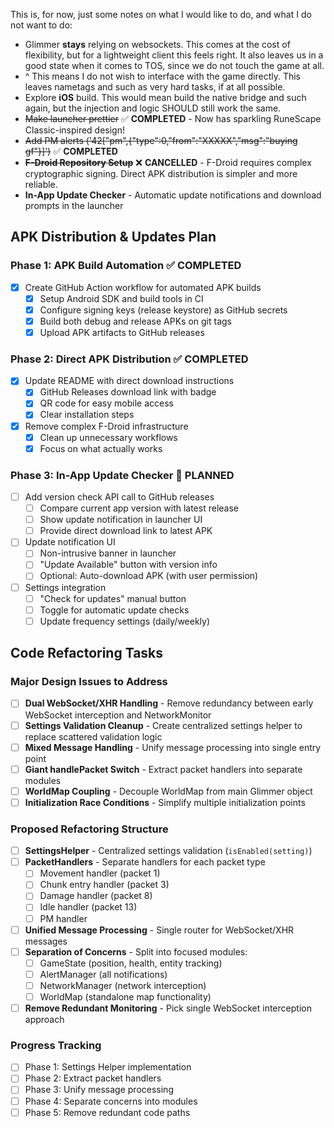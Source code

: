 This is, for now, just some notes on what I would like to do, and what I do not want to do:


* Glimmer **stays** relying on websockets. This comes at the cost of flexibility, but for a lightweight client this feels right. It also leaves us in a good state when it comes to TOS, since we do not touch the game at all.
* ^ This means I do not wish to interface with the game directly. This leaves nametags and such as very hard tasks, if at all possible.
* Explore **iOS** build. This would mean build the native bridge and such again, but the injection and logic SHOULD still work the same.
* ~~Make launcher prettier~~ ✅ **COMPLETED** - Now has sparkling RuneScape Classic-inspired design!
* ~~Add PM alerts ('42["pm",{"type":0,"from":"XXXXX","msg":"buying gf"}]')~~ ✅ **COMPLETED**
* ~~**F-Droid Repository Setup**~~ ❌ **CANCELLED** - F-Droid requires complex cryptographic signing. Direct APK distribution is simpler and more reliable.
* **In-App Update Checker** - Automatic update notifications and download prompts in the launcher

## APK Distribution & Updates Plan

### Phase 1: APK Build Automation ✅ **COMPLETED**
- [x] Create GitHub Action workflow for automated APK builds
  - [x] Setup Android SDK and build tools in CI
  - [x] Configure signing keys (release keystore) as GitHub secrets
  - [x] Build both debug and release APKs on git tags
  - [x] Upload APK artifacts to GitHub releases

### Phase 2: Direct APK Distribution ✅ **COMPLETED**
- [x] Update README with direct download instructions
  - [x] GitHub Releases download link with badge
  - [x] QR code for easy mobile access
  - [x] Clear installation steps
- [x] Remove complex F-Droid infrastructure
  - [x] Clean up unnecessary workflows
  - [x] Focus on what actually works

### Phase 3: In-App Update Checker 🔄 **PLANNED**
- [ ] Add version check API call to GitHub releases
  - [ ] Compare current app version with latest release
  - [ ] Show update notification in launcher UI
  - [ ] Provide direct download link to latest APK
- [ ] Update notification UI
  - [ ] Non-intrusive banner in launcher
  - [ ] "Update Available" button with version info
  - [ ] Optional: Auto-download APK (with user permission)
- [ ] Settings integration
  - [ ] "Check for updates" manual button
  - [ ] Toggle for automatic update checks
  - [ ] Update frequency settings (daily/weekly)

## Code Refactoring Tasks

### Major Design Issues to Address
- [ ] **Dual WebSocket/XHR Handling** - Remove redundancy between early WebSocket interception and NetworkMonitor
- [ ] **Settings Validation Cleanup** - Create centralized settings helper to replace scattered validation logic
- [ ] **Mixed Message Handling** - Unify message processing into single entry point
- [ ] **Giant handlePacket Switch** - Extract packet handlers into separate modules
- [ ] **WorldMap Coupling** - Decouple WorldMap from main Glimmer object
- [ ] **Initialization Race Conditions** - Simplify multiple initialization points

### Proposed Refactoring Structure
- [ ] **SettingsHelper** - Centralized settings validation (`isEnabled(setting)`)
- [ ] **PacketHandlers** - Separate handlers for each packet type
  - [ ] Movement handler (packet 1)
  - [ ] Chunk entry handler (packet 3) 
  - [ ] Damage handler (packet 8)
  - [ ] Idle handler (packet 13)
  - [ ] PM handler
- [ ] **Unified Message Processing** - Single router for WebSocket/XHR messages
- [ ] **Separation of Concerns** - Split into focused modules:
  - [ ] GameState (position, health, entity tracking)
  - [ ] AlertManager (all notifications)
  - [ ] NetworkManager (network interception)
  - [ ] WorldMap (standalone map functionality)
- [ ] **Remove Redundant Monitoring** - Pick single WebSocket interception approach

### Progress Tracking
- [ ] Phase 1: Settings Helper implementation
- [ ] Phase 2: Extract packet handlers
- [ ] Phase 3: Unify message processing
- [ ] Phase 4: Separate concerns into modules
- [ ] Phase 5: Remove redundant code paths
